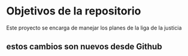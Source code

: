 # Objetivos de la repositorio

Este proyecto se encarga de manejar los planes de la liga de la justicia


## estos cambios son nuevos desde Github
